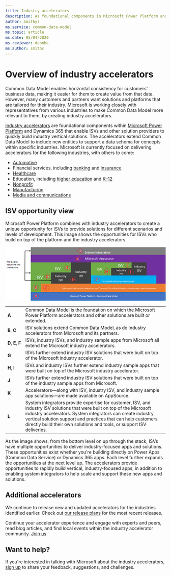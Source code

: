 ```yaml
---
title: Industry accelerators
description: As foundational components in Microsoft Power Platform and Dynamics 365, industry accelerators enable ISVs and other solution providers to quickly build industry vertical solutions.
author: Smithy7
ms.service: common-data-model
ms.topic: article
ms.date: 05/04/2020
ms.reviewer: deonhe
ms.author: smithc
---
```


# Overview of industry accelerators

Common Data Model enables horizontal consistency for customers' business data, making it easier for them to create value from that data. However, many customers and partners want solutions and platforms that are tailored for their industry. Microsoft is working closely with representatives from various industries to make Common Data Model more relevant to them, by creating industry accelerators.

[Industry accelerators](https://community.dynamics.com/365/b/dynamics365isvsuccess/archive/2018/08/01/dynamics-365-brings-industry-focus-through-the-microsoft-power-platform-and-solution-accelerators) are foundational components within [Microsoft Power Platform](https://docs.microsoft.com/power-platform/) and Dynamics 365 that enable ISVs and other solution providers to quickly build industry vertical solutions. The accelerators extend Common Data Model to include new entities to support a data schema for concepts within specific industries. Microsoft is currently focused on delivering accelerators for the following industries, with others to come:

-	[Automotive](automotive-accelerator.md)
-	Financial services, including [banking](banking-accelerator.md) and [insurance](insurance-accelerator.md)
- [Healthcare](health-accelerator.md)
-	Education, including [higher education](hied-accelerator.md) and [K&ndash;12](edu-k12-accelerator.md)
-	[Nonprofit](nfp-accelerator.md)
-	[Manufacturing](manufacturing-accelerator.md)
- [Media and communications](media-accelerator.md)

## ISV opportunity view

Microsoft Power Platform combines with industry accelerators to create a unique opportunity for ISVs to provide solutions for different scenarios and levels of development. This image shows the opportunities for ISVs who build on top of the platform and the industry accelerators.

![ISV opportunity view](media/isv-layered-opportunity_mockup.png "ISV opportunity view")

|           |            |
|-----------|------------|
| **A** | Common Data Model is the foundation on which the Microsoft Power Platform accelerators and other solutions are built or extended. |
| **B**, **C** | ISV solutions extend Common Data Model, as do industry accelerators from Microsoft and its partners.|
| **D**,&nbsp;**E**,&nbsp;**F** | ISVs, industry ISVs, and industry sample apps from Microsoft all extend the Microsoft industry accelerators.|
| **G** | ISVs further extend industry ISV solutions that were built on top of the Microsoft industry accelerator.|
| **H**, **I** | ISVs and industry ISVs further extend industry sample apps that were built on top of the Microsoft industry accelerator. |
| **J** | ISVs further extend industry ISV solutions that were built on top of the industry sample apps from Microsoft.|
| **K** | Accelerators&mdash;along with ISV, industry ISV, and industry sample app solutions&mdash;are made available on AppSource.|
| **L** | System integrators provide expertise for customer, ISV, and industry ISV solutions that were built on top of the Microsoft industry accelerators. System integrators can create industry vertical solution support and practices that can help customers directly build their own solutions and tools, or support ISV deliveries.|

As the image shows, from the bottom level on up through the stack, ISVs have multiple opportunities to deliver industry-focused apps and solutions. These opportunities exist whether you're building directly on Power Apps (Common Data Service) or Dynamics 365 apps. Each level further expands the opportunities at the next level up. The accelerators provide opportunities to rapidly build vertical, industry-focused apps, in addition to enabling system integrators to help scale and support these new apps and solutions.


## Additional accelerators

We continue to release new and updated accelerators for the industries identified earlier. Check out [our release plans](https://dynamics.microsoft.com/business-applications/product-updates/) for the most recent releases.

Continue your accelerator experience and engage with experts and peers, read blog articles, and find local events within the industry accelerator community. [Join us](https://community.dynamics.com/365/industry-accelerators)

## Want to help?

If you're interested in talking with Microsoft about the industry accelerators, [sign up](https://aka.ms/cdmengage) to share your feedback, suggestions, and challenges.
